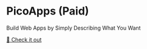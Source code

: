 # PicoApps (Paid)
Build Web Apps by Simply Describing What You Want
<br>

[🧳 Check it out](https://picoapps.xyz/)
